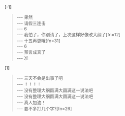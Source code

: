
[-1] 
>--- 果然<br>
>--- 请假三连击<br>
>--- 6<br>
>--- 我怕了，你别请了，上次这样好像改大纲了[fn=12]<br>
>--- 十五再更哦[fn=31]<br>
>--- 6<br>
>--- 预言成真了<br>
>--- 准<br>

[1] 
>--- 三天不会是出事了吧<br>
>--- ！！！！<br>
>--- 没有整理大纲圆满大圆满这一说法吧<br>
>--- 没有整理大纲圆满大圆满这一说法吧<br>
>--- 真人加油！<br>
>--- 要不多打几个字?[fn=26]<br>
